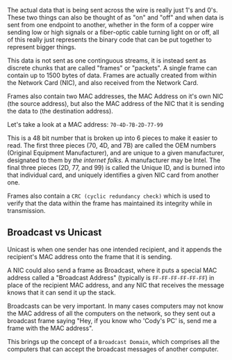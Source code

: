 
The actual data that is being sent across the wire is really just 1's and 0's. These two things can also be thought of as "on" and "off" and when data is sent from one endpoint to another, whether in the form of a copper wire sending low or high signals or a fiber-optic cable turning light on or off, all of this really just represents the binary code that can be put together to represent bigger things. 

This data is not sent as one continguous streams, it is instead sent as discrete chunks that are called "frames" or "packets". A single frame can contain up to 1500 bytes of data. Frames are actually created from within the Network Card (NIC), and also received from the Network Card. 

Frames also contain two MAC addresses, the MAC Address on it's own NIC (the source address), but also the MAC address of the NIC that it is sending the data to (the destination address). 

Let's take a look at a MAC address:
`70-4D-7B-2D-77-99`

This is a 48 bit number that is broken up into 6 pieces to make it easier to read. The first three pieces (70, 4D, and 7B) are called the OEM numbers (Original Equipment Manufacturer), and are unique to a given manufacturer, designated to them by *the internet folks*. A manufacturer may be Intel. The final three pieces (2D, 77, and 99) is called the Unique ID, and is burned into that individual card, and uniquely identifies a given NIC card from another one. 

Frames also contain a `CRC (cyclic redundancy check)` which is used to verify that the data within the frame has maintained its integrity while in transmission. 

## Broadcast vs Unicast

Unicast is when one sender has one intended recipient, and it appends the recipient's MAC address onto the frame that it is sending.  

A NIC could also send a frame as Broadcast, where it puts a special MAC address called a "Broadcast Address" (typically is `FF-FF-FF-FF-FF-FF`) in place of the recipient MAC address, and any NIC that receives the message knows that it can send it up the stack. 

Broadcasts can be very important. In many cases computers may not know the MAC address of all the computers on the network, so they sent out a broadcast frame saying "Hey, if you know who 'Cody's PC' is, send me a frame with the MAC address". 

This brings up the concept of a `Broadcast Domain`, which comprises all the computers that can accept the broadcast messages of another computer.  
